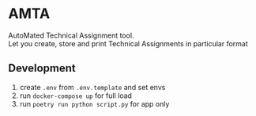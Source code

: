 # AMTA

AutoMated Technical Assignment tool.<br>
Let you create, store and print Technical Assignments in particular format 

## Development

1. create `.env` from `.env.template` and set envs
2. run `docker-compose up` for full load
3. run `poetry run python script.py` for app only